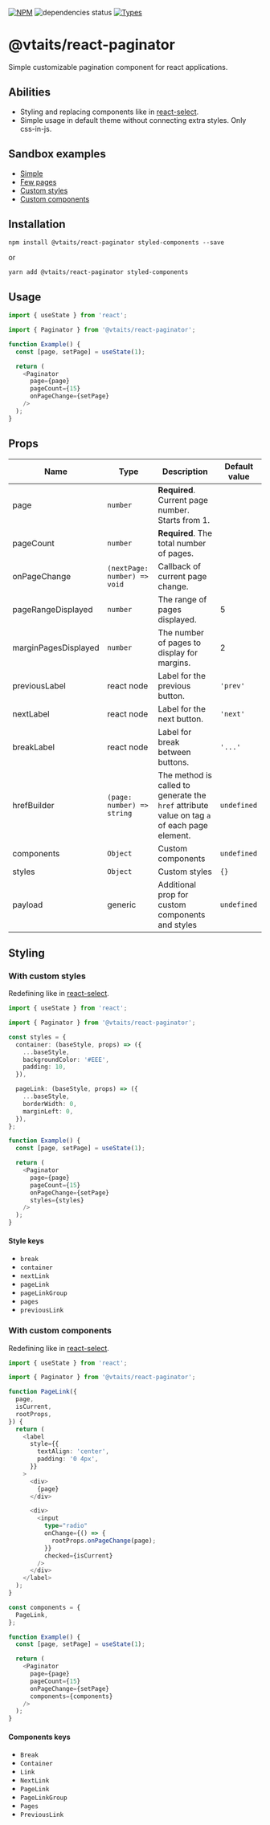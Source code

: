 [![NPM](https://img.shields.io/npm/v/@vtaits/react-paginator.svg)](https://www.npmjs.com/package/@vtaits/react-paginator)
![dependencies status](https://img.shields.io/librariesio/release/npm/@vtaits/react-paginator)
[![Types](https://img.shields.io/npm/types/@vtaits/react-paginator.svg)](https://www.npmjs.com/package/@vtaits/react-paginator)

# @vtaits/react-paginator

Simple customizable pagination component for react applications.

## Abilities

- Styling and replacing components like in [react-select](https://react-select.com/styles).
- Simple usage in default theme without connecting extra styles. Only css-in-js.

## Sandbox examples

- [Simple](https://codesandbox.io/s/3cvut)
- [Few pages](https://codesandbox.io/s/rv12j)
- [Custom styles](https://codesandbox.io/s/g1358)
- [Custom components](https://codesandbox.io/s/58tvx)

## Installation

```
npm install @vtaits/react-paginator styled-components --save
```

or

```
yarn add @vtaits/react-paginator styled-components
```

## Usage

```typescript
import { useState } from 'react';

import { Paginator } from '@vtaits/react-paginator';

function Example() {
  const [page, setPage] = useState(1);

  return (
    <Paginator
      page={page}
      pageCount={15}
      onPageChange={setPage}
    />
  );
}
```

## Props

| Name | Type | Description | Default value |
|--|--|--|--|
| page | `number` | **Required**. Current page number. Starts from 1. | |
| pageCount | `number` | **Required**. The total number of pages. |  |
| onPageChange | `(nextPage: number) => void` | Callback of current page change. |  |
| pageRangeDisplayed | `number` | The range of pages displayed. | 5 |
| marginPagesDisplayed | `number` | The number of pages to display for margins. | 2 |
| previousLabel | react node | Label for the previous button. | `'prev'` |
| nextLabel | react node | Label for the next button. | `'next'` |
| breakLabel | react node | Label for break between buttons. | `'...'` |
| hrefBuilder | `(page: number) => string` | The method is called to generate the `href` attribute value on tag `a` of each page element. | `undefined` |
| components | `Object` | Custom components | `undefined` |
| styles | `Object` | Custom styles | `{}` |
| payload | generic | Additional prop for custom components and styles | `undefined` |

## Styling

### With custom styles

Redefining like in [react-select](https://react-select.com/styles).

```typescript
import { useState } from 'react';

import { Paginator } from '@vtaits/react-paginator';

const styles = {
  container: (baseStyle, props) => ({
    ...baseStyle,
    backgroundColor: '#EEE',
    padding: 10,
  }),

  pageLink: (baseStyle, props) => ({
    ...baseStyle,
    borderWidth: 0,
    marginLeft: 0,
  }),
};

function Example() {
  const [page, setPage] = useState(1);

  return (
    <Paginator
      page={page}
      pageCount={15}
      onPageChange={setPage}
      styles={styles}
    />
  );
}
```

#### Style keys

- `break`
- `container`
- `nextLink`
- `pageLink`
- `pageLinkGroup`
- `pages`
- `previousLink`

### With custom components

Redefining like in [react-select](https://react-select.com/components).

```typescript
import { useState } from 'react';

import { Paginator } from '@vtaits/react-paginator';

function PageLink({
  page,
  isCurrent,
  rootProps,
}) {
  return (
    <label
      style={{
        textAlign: 'center',
        padding: '0 4px',
      }}
    >
      <div>
        {page}
      </div>

      <div>
        <input
          type="radio"
          onChange={() => {
            rootProps.onPageChange(page);
          }}
          checked={isCurrent}
        />
      </div>
    </label>
  );
}

const components = {
  PageLink,
};

function Example() {
  const [page, setPage] = useState(1);

  return (
    <Paginator
      page={page}
      pageCount={15}
      onPageChange={setPage}
      components={components}
    />
  );
}
```

#### Components keys

- `Break`
- `Container`
- `Link`
- `NextLink`
- `PageLink`
- `PageLinkGroup`
- `Pages`
- `PreviousLink`
